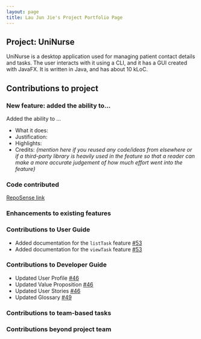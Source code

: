 ```yaml
---
layout: page
title: Lau Jun Jie's Project Portfolio Page
---
```


## Project: UniNurse

UniNurse is a desktop application used for managing patient contact details and tasks. The user interacts with it using
a CLI, and it has a GUI created with JavaFX. It is written in Java, and has about 10 kLoC.

## Contributions to project

### New feature: added the ability to...

Added the ability to ...
* What it does:
* Justification:
* Highlights:
* Credits: *{mention here if you reused any code/ideas from elsewhere or if a third-party library is heavily used in the feature so that a reader can make a more accurate judgement of how much effort went into the feature}*

### Code contributed
[RepoSense link](https://nus-cs2103-ay2223s1.github.io/tp-dashboard/?search=blopapple&breakdown=true)

### Enhancements to existing features

### Contributions to User Guide
* Added documentation for the `listTask` feature [\#53]()
* Added documentation for the `viewTask` feature [\#53]()

### Contributions to Developer Guide
* Updated User Profile [\#46]()
* Updated Value Proposition [\#46]()
* Updated User Stories [\#46]()
* Updated Glossary [\#49]()

### Contributions to team-based tasks

### Contributions beyond project team
